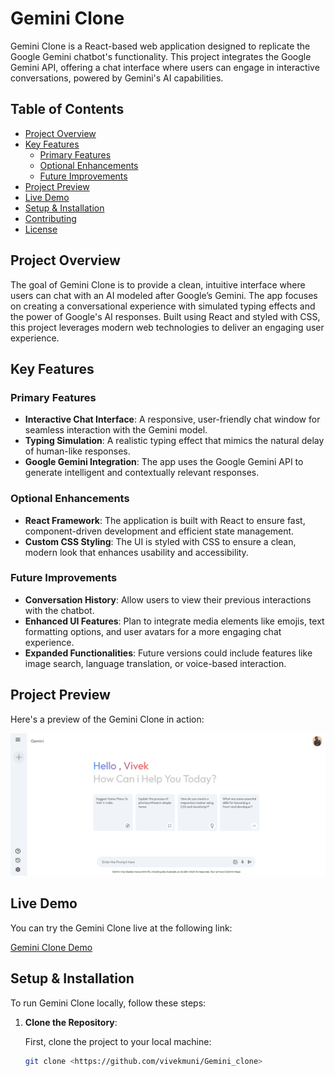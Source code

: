 # Gemini Clone

Gemini Clone is a React-based web application designed to replicate the Google Gemini chatbot's functionality. This project integrates the Google Gemini API, offering a chat interface where users can engage in interactive conversations, powered by Gemini's AI capabilities.

## Table of Contents

- [Project Overview](#project-overview)
- [Key Features](#key-features)
    - [Primary Features](#primary-features)
    - [Optional Enhancements](#optional-enhancements)
    - [Future Improvements](#future-improvements)
- [Project Preview](#project-preview)
- [Live Demo](#live-demo)
- [Setup & Installation](#setup-installation)
- [Contributing](#contributing)
- [License](#license)

## Project Overview

The goal of Gemini Clone is to provide a clean, intuitive interface where users can chat with an AI modeled after Google’s Gemini. The app focuses on creating a conversational experience with simulated typing effects and the power of Google's AI responses. Built using React and styled with CSS, this project leverages modern web technologies to deliver an engaging user experience.

## Key Features

### Primary Features

- **Interactive Chat Interface**: A responsive, user-friendly chat window for seamless interaction with the Gemini model.
- **Typing Simulation**: A realistic typing effect that mimics the natural delay of human-like responses.
- **Google Gemini Integration**: The app uses the Google Gemini API to generate intelligent and contextually relevant responses.

### Optional Enhancements

- **React Framework**: The application is built with React to ensure fast, component-driven development and efficient state management.
- **Custom CSS Styling**: The UI is styled with CSS to ensure a clean, modern look that enhances usability and accessibility.

### Future Improvements

- **Conversation History**: Allow users to view their previous interactions with the chatbot.
- **Enhanced UI Features**: Plan to integrate media elements like emojis, text formatting options, and user avatars for a more engaging chat experience.
- **Expanded Functionalities**: Future versions could include features like image search, language translation, or voice-based interaction.

## Project Preview

Here's a preview of the Gemini Clone in action:

![Gemini Clone Preview](geminiclonepreview.png)

## Live Demo

You can try the Gemini Clone live at the following link:

[Gemini Clone Demo](http://localhost:5180/)

## Setup & Installation

To run Gemini Clone locally, follow these steps:

1. **Clone the Repository**:

   First, clone the project to your local machine:

   ```bash
   git clone <https://github.com/vivekmuni/Gemini_clone>

